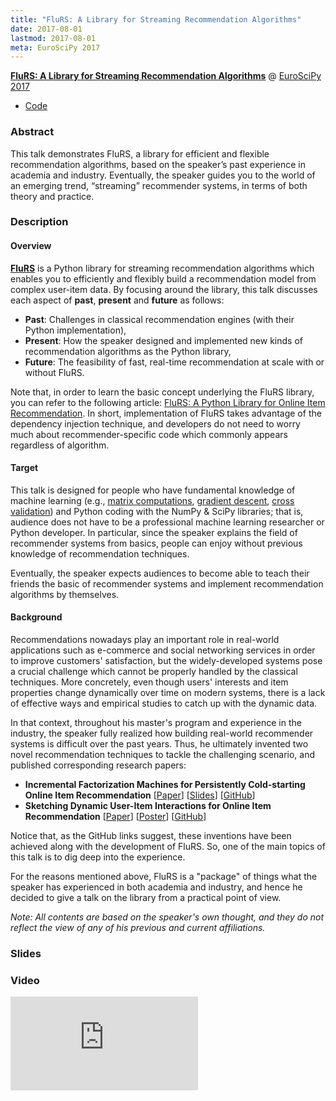 ```yaml
---
title: "FluRS: A Library for Streaming Recommendation Algorithms"
date: 2017-08-01
lastmod: 2017-08-01
meta: EuroSciPy 2017
---
```


<b><a href="https://www.euroscipy.org/2017/descriptions/19827.html" target="_blank" rel="noopener">FluRS: A Library for Streaming Recommendation Algorithms</a></b> @ <a href="https://www.euroscipy.org/2017/"  target="_blank" rel="noopener">EuroSciPy 2017</a>

- <a href="https://github.com/takuti/flurs/tree/0.0.2" target="_blank" rel="noopener">Code</a>

### Abstract

This talk demonstrates FluRS, a library for efficient and flexible recommendation algorithms, based on the speaker’s past experience in academia and industry. Eventually, the speaker guides you to the world of an emerging trend, “streaming” recommender systems, in terms of both theory and practice.

### Description

#### Overview

**[FluRS](https://github.com/takuti/flurs)** is a Python library for streaming recommendation algorithms which enables you to efficiently and flexibly build a recommendation model from complex user-item data. By focusing around the library, this talk discusses each aspect of **past**, **present** and **future** as follows:

- **Past**: Challenges in classical recommendation engines (with their Python implementation),
- **Present**: How the speaker designed and implemented new kinds of recommendation algorithms as the Python library,
- **Future**: The feasibility of fast, real-time recommendation at scale with or without FluRS.

Note that, in order to learn the basic concept underlying the FluRS library, you can refer to the following article: [FluRS: A Python Library for Online Item Recommendation](https://takuti.me/note/flurs/). In short, implementation of FluRS takes advantage of the dependency injection technique, and developers do not need to worry much about recommender-specific code which commonly appears regardless of algorithm.

#### Target

This talk is designed for people who have fundamental knowledge of machine learning (e.g., [matrix computations](https://en.wikipedia.org/wiki/Matrix_(mathematics)), [gradient descent](https://en.wikipedia.org/wiki/Gradient_descent), [cross validation](https://en.wikipedia.org/wiki/Cross-validation_(statistics))) and Python coding with the NumPy & SciPy libraries; that is, audience does not have to be a professional machine learning researcher or Python developer. In particular, since the speaker explains the field of recommender systems from basics, people can enjoy without previous knowledge of recommendation techniques.

Eventually, the speaker expects audiences to become able to teach their friends the basic of recommender systems and implement recommendation algorithms by themselves.

#### Background

Recommendations nowadays play an important role in real-world applications such as e-commerce and social networking services in order to improve customers' satisfaction, but the widely-developed systems pose a crucial challenge which cannot be properly handled by the classical techniques. More concretely, even though users' interests and item properties change dynamically over time on modern systems, there is a lack of effective ways and empirical studies to catch up with the dynamic data.

In that context, throughout his master's program and experience in the industry, the speaker fully realized how building real-world recommender systems is difficult over the past years. Thus, he ultimately invented two novel recommendation techniques to tackle the challenging scenario, and published corresponding research papers:

- **Incremental Factorization Machines for Persistently Cold-starting Online Item Recommendation** \[[Paper](https://arxiv.org/abs/1607.02858)\] \[[Slides](https://speakerdeck.com/takuti/incremental-factorization-machines)\] \[[GitHub](https://github.com/takuti/stream-recommender/tree/v0.3.1-recprofile-2016)\]
- **Sketching Dynamic User-Item Interactions for Online Item Recommendation** \[[Paper](http://dl.acm.org/citation.cfm?id=3022152)\] \[[Poster](https://takuti.me/docs/chiir-2017-poster.pdf)\] \[[GitHub](https://github.com/takuti/stream-recommender/tree/v0.5.0-chiir-2017-and-thesis)\]

Notice that, as the GitHub links suggest, these inventions have been achieved along with the development of FluRS. So, one of the main topics of this talk is to dig deep into the experience.

For the reasons mentioned above, FluRS is a "package" of things what the speaker has experienced in both academia and industry, and hence he decided to give a talk on the library from a practical point of view.

*Note: All contents are based on the speaker's own thought, and they do not reflect the view of any of his previous and current affiliations.*

### Slides

<script async class="speakerdeck-embed" data-id="f8e9917ab2cf46dfaba1be61b6e449cd" data-ratio="1.33333333333333" src="//speakerdeck.com/assets/embed.js"></script>

### Video

<span class="iframe-container">
    <iframe src="https://www.youtube.com/embed/nARfsX63nDc" frameborder="0" allow="accelerometer; autoplay; encrypted-media; gyroscope; picture-in-picture" allowfullscreen></iframe>
</span>
